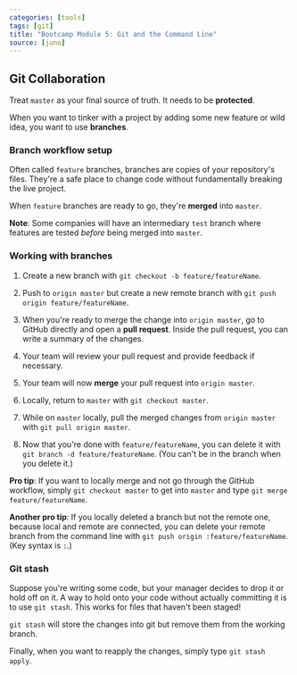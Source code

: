 ```yaml
---
categories: [tools]
tags: [git]
title: "Bootcamp Module 5: Git and the Command Line"
source: [juno]
---
```


## Git Collaboration

Treat `master` as your final source of truth. It needs to be **protected**.

When you want to tinker with a project by adding some new feature or wild idea, you want to use **branches**.

### Branch workflow setup

Often called `feature` branches, branches are copies of your repository's files. They're a safe place to change code without fundamentally breaking the live project.

When `feature` branches are ready to go, they're **merged** into `master`.

**Note**: Some companies will have an intermediary `test` branch where features are tested *before* being merged into `master`.

### Working with branches

1. Create a new branch with `git checkout -b feature/featureName`.

2. Push to `origin master` but create a new remote branch with `git push origin feature/featureName`.

3. When you're ready to merge the change into `origin master`, go to GitHub directly and open a **pull request**. Inside the pull request, you can write a summary of the changes.

4. Your team will review your pull request and provide feedback if necessary.

5. Your team will now **merge** your pull request into `origin master`.

6. Locally, return to `master` with `git checkout master`.

7. While on `master` locally, pull the merged changes from `origin master` with `git pull origin master`.

8. Now that you're done with `feature/featureName`, you can delete it with `git branch -d feature/featureName`. (You can't be in the branch when you delete it.)

**Pro tip**: If you want to locally merge and not go through the GitHub workflow, simply `git checkout master` to get into `master` and type `git merge feature/featureName`.

**Another pro tip**: If you locally deleted a branch but not the remote one, because local and remote are connected, you can delete your remote branch from the command line with `git push origin :feature/featureName`. (Key syntax is `:`.)

### Git stash

Suppose you're writing some code, but your manager decides to drop it or hold off on it. A way to hold onto your code without actually committing it is to use `git stash`. This works for files that haven't been staged!

`git stash` will store the changes into git but remove them from the working branch.

Finally, when you want to reapply the changes, simply type `git stash apply`.